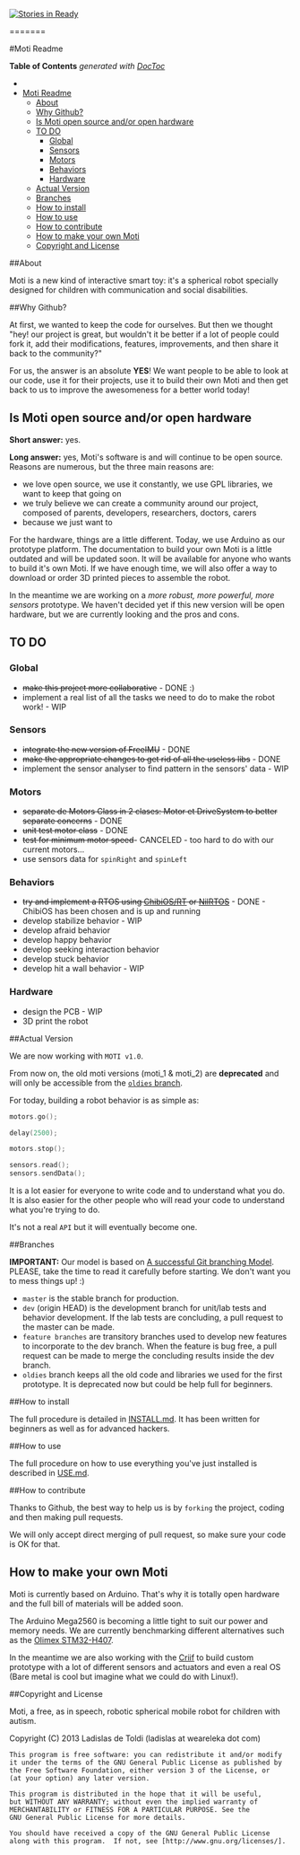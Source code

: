 [![Stories in Ready](https://badge.waffle.io/WeAreLeka/moti.png?label=ready)](http://waffle.io/WeAreLeka/moti)

=======

#Moti Readme

<!-- START doctoc generated TOC please keep comment here to allow auto update -->
<!-- DON'T EDIT THIS SECTION, INSTEAD RE-RUN doctoc TO UPDATE -->
**Table of Contents**  *generated with [DocToc](http://doctoc.herokuapp.com/)*

- [](#)
- [Moti Readme](#moti-readme)
	- [About](#about)
	- [Why Github?](#why-github)
	- [Is Moti open source and/or open hardware](#is-moti-open-source-andor-open-hardware)
	- [TO DO](#to-do)
		- [Global](#global)
		- [Sensors](#sensors)
		- [Motors](#motors)
		- [Behaviors](#behaviors)
		- [Hardware](#hardware)
	- [Actual Version](#actual-version)
	- [Branches](#branches)
	- [How to install](#how-to-install)
	- [How to use](#how-to-use)
	- [How to contribute](#how-to-contribute)
	- [How to make your own Moti](#how-to-make-your-own-moti)
	- [Copyright and License](#copyright-and-license)

<!-- END doctoc generated TOC please keep comment here to allow auto update -->

##About

Moti is a new kind of interactive smart toy: it's a spherical robot specially designed for children with communication and social disabilities.

##Why Github?

At first, we wanted to keep the code for ourselves. But then we thought "hey! our project is great, but wouldn't it be better if a lot of people could fork it, add their modifications, features, improvements, and then share it back to the community?"

For us, the answer is an absolute **YES**! We want people to be able to look at our code, use it for their projects, use it to build their own Moti and then get back to us to improve the awesomeness for a better world today!

## Is Moti open source and/or open hardware

**Short answer:** yes.

**Long answer:** yes, Moti's software is and will continue to be open source. Reasons are numerous, but the three main reasons are:

*	we love open source, we use it constantly, we use GPL libraries, we want to keep that going on
*	we truly believe we can create a community around our project, composed of parents, developers, researchers, doctors, carers
*	because we just want to

For the hardware, things are a little different. Today, we use Arduino as our prototype platform. The documentation to build your own Moti is a little outdated and will be updated soon. It will be available for anyone who wants to build it's own Moti. If we have enough time, we will also offer a way to download or order 3D printed pieces to assemble the robot.

In the meantime we are working on a *more robust, more powerful, more sensors* prototype. We haven't decided yet if this new version will be open hardware, but we are currently looking and the pros and cons.

## TO DO

### Global

*	~~make this project more collaborative~~ - DONE :)
*	implement a real list of all the tasks we need to do to make the robot work! - WIP

### Sensors

*	~~integrate the new version of FreeIMU~~ - DONE
*	~~make the appropriate changes to get rid of all the useless libs~~ - DONE
*	implement the sensor analyser to find pattern in the sensors' data - WIP

### Motors

*	~~separate de Motors Class in 2 clases: Motor et DriveSystem to better separate concerns~~ - DONE
*	~~unit test motor class~~ - DONE
*	~~test for minimum motor speed~~- CANCELED - too hard to do with our current motors...
*	use sensors data for `spinRight` and `spinLeft`

### Behaviors

*	~~try and implement a RTOS using [ChibiOS/RT](#link) or [NilRTOS](#link)~~ - DONE - ChibiOS has been chosen and is up and running
*	develop stabilize behavior - WIP
*	develop afraid behavior
*	develop happy behavior
*	develop seeking interaction behavior
*	develop stuck behavior
*	develop hit a wall behavior - WIP

### Hardware

*	design the PCB - WIP
*	3D print the robot

##Actual Version

We are now working with `MOTI v1.0`.

From now on, the old moti versions (moti_1 & moti_2) are **deprecated** and will only be accessible from the [`oldies` branch](https://github.com/WeAreLeka/moti/tree/oldies).

For today, building a robot behavior is as simple as:

```C++
motors.go();

delay(2500);

motors.stop();

sensors.read();
sensors.sendData();
```

It is a lot easier for everyone to write code and to understand what you do. It is also easier for the other people who will read your code to understand what you're trying to do.

It's not a real `API` but it will eventually become one.

##Branches

**IMPORTANT:** Our model is based on [A successful Git branching Model](http://nvie.com/posts/a-successful-git-branching-model/). PLEASE, take the time to read it carefully before starting. We don't want you to mess things up! :)

*	`master` is the stable branch for production.
*	`dev` (origin HEAD) is the development branch for unit/lab tests and behavior development. If the lab tests are concluding, a pull request to the master can be made.
*	`feature branches` are transitory branches used to develop new features to incorporate to the dev branch. When the feature is bug free, a pull request can be made to merge the concluding results inside the dev branch.
*	`oldies` branch keeps all the old code and libraries we used for the first prototype. It is deprecated now but could be help full for beginners.

##How to install

The full procedure is detailed in [INSTALL.md](./INSTALL.md). It has been written for beginners as well as for advanced hackers.

##How to use

The full procedure on how to use everything you've just installed is described in [USE.md](./USE.md).

##How to contribute

Thanks to Github, the best way to help us is by `forking` the project, coding and then making pull requests.

We will only accept direct merging of pull request, so make sure your code is OK for that.

## How to make your own Moti

Moti is currently based on Arduino. That's why it is totally open hardware and the full bill of materials will be added soon.

The Arduino Mega2560 is becoming a little tight to suit our power and memory needs. We are currently benchmarking different alternatives such as the [Olimex STM32-H407](#link).

In the meantime we are also working with the [Criif](#link) to build custom prototype with a lot of different sensors and actuators and even a real OS (Bare metal is cool but imagine what we could do with Linux!).

##Copyright and License

Moti, a free, as in speech, robotic spherical mobile robot for children with autism.

Copyright (C) 2013 Ladislas de Toldi (ladislas at weareleka dot com)

	This program is free software: you can redistribute it and/or modify
	it under the terms of the GNU General Public License as published by
	the Free Software Foundation, either version 3 of the License, or
	(at your option) any later version.

	This program is distributed in the hope that it will be useful,
	but WITHOUT ANY WARRANTY; without even the implied warranty of
	MERCHANTABILITY or FITNESS FOR A PARTICULAR PURPOSE. See the
	GNU General Public License for more details.

	You should have received a copy of the GNU General Public License
	along with this program.  If not, see [http://www.gnu.org/licenses/].
